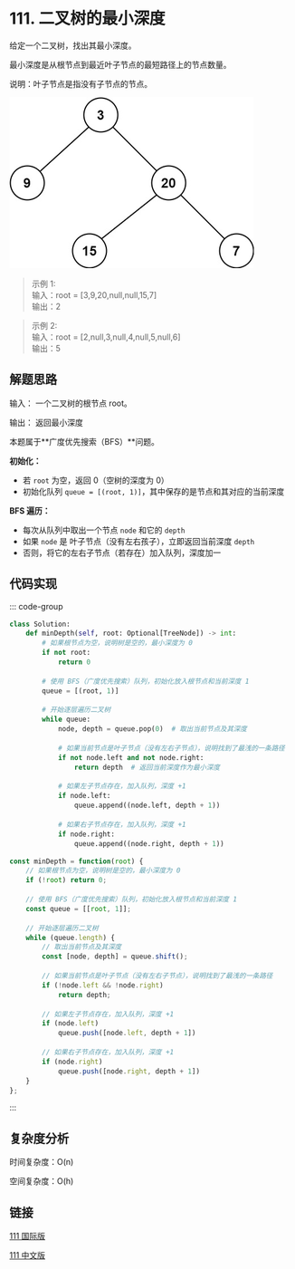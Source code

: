 # 111. 二叉树的最小深度 <Badge type="tip" text="Easy" />

给定一个二叉树，找出其最小深度。

最小深度是从根节点到最近叶子节点的最短路径上的节点数量。

说明：叶子节点是指没有子节点的节点。

![111](./assets/111.png)

>示例 1:  
输入：root = [3,9,20,null,null,15,7]  
输出：2

>示例 2:  
输入：root = [2,null,3,null,4,null,5,null,6]  
输出：5

## 解题思路

输入： 一个二叉树的根节点 root。

输出： 返回最小深度

本题属于**广度优先搜索（BFS）**问题。

**初始化：**  
* 若 `root` 为空，返回 0（空树的深度为 0）
* 初始化队列 `queue = [(root, 1)]`，其中保存的是节点和其对应的当前深度

**BFS 遍历：**  
* 每次从队列中取出一个节点 `node` 和它的 `depth`
* 如果 `node` 是 叶子节点（没有左右孩子），立即返回当前深度 `depth`
* 否则，将它的左右子节点（若存在）加入队列，深度加一

## 代码实现

::: code-group

```python
class Solution:
    def minDepth(self, root: Optional[TreeNode]) -> int:
        # 如果根节点为空，说明树是空的，最小深度为 0
        if not root:
            return 0

        # 使用 BFS（广度优先搜索）队列，初始化放入根节点和当前深度 1
        queue = [(root, 1)]

        # 开始逐层遍历二叉树
        while queue:
            node, depth = queue.pop(0)  # 取出当前节点及其深度

            # 如果当前节点是叶子节点（没有左右子节点），说明找到了最浅的一条路径
            if not node.left and not node.right:
                return depth  # 返回当前深度作为最小深度
            
            # 如果左子节点存在，加入队列，深度 +1
            if node.left:
                queue.append((node.left, depth + 1))
            
            # 如果右子节点存在，加入队列，深度 +1
            if node.right:
                queue.append((node.right, depth + 1))
```

```javascript
const minDepth = function(root) {
    // 如果根节点为空，说明树是空的，最小深度为 0
    if (!root) return 0;

    // 使用 BFS（广度优先搜索）队列，初始化放入根节点和当前深度 1
    const queue = [[root, 1]];

    // 开始逐层遍历二叉树
    while (queue.length) {
        // 取出当前节点及其深度
        const [node, depth] = queue.shift();

        // 如果当前节点是叶子节点（没有左右子节点），说明找到了最浅的一条路径
        if (!node.left && !node.right)
            return depth;
        
        // 如果左子节点存在，加入队列，深度 +1
        if (node.left) 
            queue.push([node.left, depth + 1])

        // 如果右子节点存在，加入队列，深度 +1
        if (node.right) 
            queue.push([node.right, depth + 1])
    }
};
```

:::

## 复杂度分析

时间复杂度：O(n)

空间复杂度：O(h)

## 链接

[111 国际版](https://leetcode.com/problems/minimum-depth-of-binary-tree/description/)

[111 中文版](https://leetcode.cn/problems/minimum-depth-of-binary-tree/description/)
